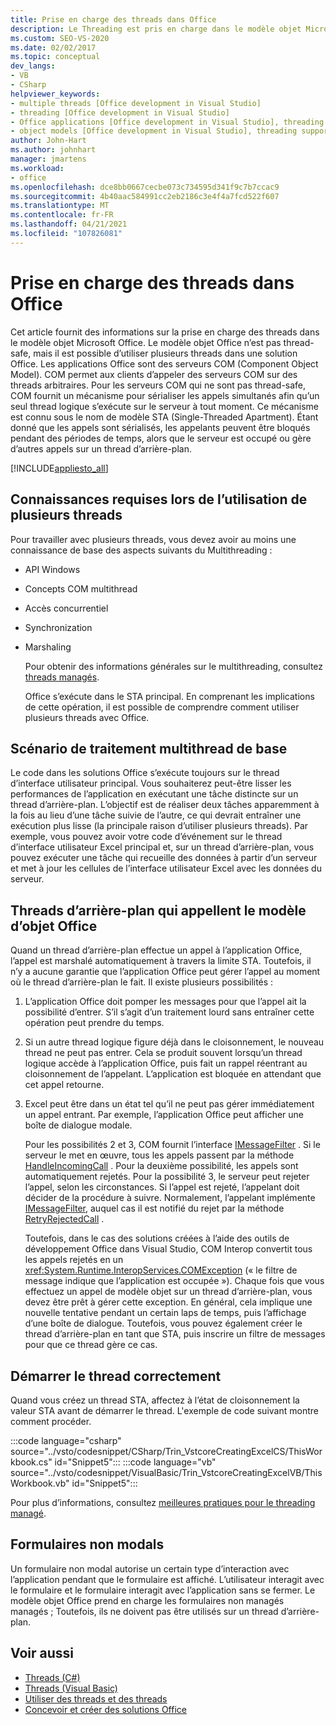```yaml
---
title: Prise en charge des threads dans Office
description: Le Threading est pris en charge dans le modèle objet Microsoft Office. Le modèle objet Office n’est pas thread-safe, mais peut fonctionner avec plusieurs threads dans une solution Office.
ms.custom: SEO-VS-2020
ms.date: 02/02/2017
ms.topic: conceptual
dev_langs:
- VB
- CSharp
helpviewer_keywords:
- multiple threads [Office development in Visual Studio]
- threading [Office development in Visual Studio]
- Office applications [Office development in Visual Studio], threading support
- object models [Office development in Visual Studio], threading support
author: John-Hart
ms.author: johnhart
manager: jmartens
ms.workload:
- office
ms.openlocfilehash: dce8bb0667cecbe073c734595d341f9c7b7ccac9
ms.sourcegitcommit: 4b40aac584991cc2eb2186c3e4f4a7fcd522f607
ms.translationtype: MT
ms.contentlocale: fr-FR
ms.lasthandoff: 04/21/2021
ms.locfileid: "107826081"
---
```

# <a name="threading-support-in-office"></a>Prise en charge des threads dans Office
  Cet article fournit des informations sur la prise en charge des threads dans le modèle objet Microsoft Office. Le modèle objet Office n’est pas thread-safe, mais il est possible d’utiliser plusieurs threads dans une solution Office. Les applications Office sont des serveurs COM (Component Object Model). COM permet aux clients d’appeler des serveurs COM sur des threads arbitraires. Pour les serveurs COM qui ne sont pas thread-safe, COM fournit un mécanisme pour sérialiser les appels simultanés afin qu’un seul thread logique s’exécute sur le serveur à tout moment. Ce mécanisme est connu sous le nom de modèle STA (Single-Threaded Apartment). Étant donné que les appels sont sérialisés, les appelants peuvent être bloqués pendant des périodes de temps, alors que le serveur est occupé ou gère d’autres appels sur un thread d’arrière-plan.

 [!INCLUDE[appliesto_all](../vsto/includes/appliesto-all-md.md)]

## <a name="knowledge-required-when-using-multiple-threads"></a>Connaissances requises lors de l’utilisation de plusieurs threads
 Pour travailler avec plusieurs threads, vous devez avoir au moins une connaissance de base des aspects suivants du Multithreading :

- API Windows

- Concepts COM multithread

- Accès concurrentiel

- Synchronization

- Marshaling

  Pour obtenir des informations générales sur le multithreading, consultez [threads managés](/dotnet/standard/threading/).

  Office s’exécute dans le STA principal. En comprenant les implications de cette opération, il est possible de comprendre comment utiliser plusieurs threads avec Office.

## <a name="basic-multithreading-scenario"></a>Scénario de traitement multithread de base
 Le code dans les solutions Office s’exécute toujours sur le thread d’interface utilisateur principal. Vous souhaiterez peut-être lisser les performances de l’application en exécutant une tâche distincte sur un thread d’arrière-plan. L’objectif est de réaliser deux tâches apparemment à la fois au lieu d’une tâche suivie de l’autre, ce qui devrait entraîner une exécution plus lisse (la principale raison d’utiliser plusieurs threads). Par exemple, vous pouvez avoir votre code d’événement sur le thread d’interface utilisateur Excel principal et, sur un thread d’arrière-plan, vous pouvez exécuter une tâche qui recueille des données à partir d’un serveur et met à jour les cellules de l’interface utilisateur Excel avec les données du serveur.

## <a name="background-threads-that-call-into-the-office-object-model"></a>Threads d’arrière-plan qui appellent le modèle d’objet Office
 Quand un thread d’arrière-plan effectue un appel à l’application Office, l’appel est marshalé automatiquement à travers la limite STA. Toutefois, il n’y a aucune garantie que l’application Office peut gérer l’appel au moment où le thread d’arrière-plan le fait. Il existe plusieurs possibilités :

1. L’application Office doit pomper les messages pour que l’appel ait la possibilité d’entrer. S’il s’agit d’un traitement lourd sans entraîner cette opération peut prendre du temps.

2. Si un autre thread logique figure déjà dans le cloisonnement, le nouveau thread ne peut pas entrer. Cela se produit souvent lorsqu’un thread logique accède à l’application Office, puis fait un rappel réentrant au cloisonnement de l’appelant. L’application est bloquée en attendant que cet appel retourne.

3. Excel peut être dans un état tel qu’il ne peut pas gérer immédiatement un appel entrant. Par exemple, l’application Office peut afficher une boîte de dialogue modale.

   Pour les possibilités 2 et 3, COM fournit l’interface [IMessageFilter](/windows/desktop/api/objidl/nn-objidl-imessagefilter) . Si le serveur le met en œuvre, tous les appels passent par la méthode [HandleIncomingCall](/windows/desktop/api/objidl/nf-objidl-imessagefilter-handleincomingcall) . Pour la deuxième possibilité, les appels sont automatiquement rejetés. Pour la possibilité 3, le serveur peut rejeter l’appel, selon les circonstances. Si l’appel est rejeté, l’appelant doit décider de la procédure à suivre. Normalement, l’appelant implémente [IMessageFilter](/windows/desktop/api/objidl/nn-objidl-imessagefilter), auquel cas il est notifié du rejet par la méthode [RetryRejectedCall](/windows/desktop/api/objidl/nf-objidl-imessagefilter-retryrejectedcall) .

   Toutefois, dans le cas des solutions créées à l’aide des outils de développement Office dans Visual Studio, COM Interop convertit tous les appels rejetés en un <xref:System.Runtime.InteropServices.COMException> (« le filtre de message indique que l’application est occupée »). Chaque fois que vous effectuez un appel de modèle objet sur un thread d’arrière-plan, vous devez être prêt à gérer cette exception. En général, cela implique une nouvelle tentative pendant un certain laps de temps, puis l’affichage d’une boîte de dialogue. Toutefois, vous pouvez également créer le thread d’arrière-plan en tant que STA, puis inscrire un filtre de messages pour que ce thread gère ce cas.

## <a name="start-the-thread-correctly"></a>Démarrer le thread correctement
 Quand vous créez un thread STA, affectez à l’état de cloisonnement la valeur STA avant de démarrer le thread. L'exemple de code suivant montre comment procéder.

 :::code language="csharp" source="../vsto/codesnippet/CSharp/Trin_VstcoreCreatingExcelCS/ThisWorkbook.cs" id="Snippet5":::
 :::code language="vb" source="../vsto/codesnippet/VisualBasic/Trin_VstcoreCreatingExcelVB/ThisWorkbook.vb" id="Snippet5":::

 Pour plus d’informations, consultez [meilleures pratiques pour le threading managé](/dotnet/standard/threading/managed-threading-best-practices).

## <a name="modeless-forms"></a>Formulaires non modals
 Un formulaire non modal autorise un certain type d’interaction avec l’application pendant que le formulaire est affiché. L’utilisateur interagit avec le formulaire et le formulaire interagit avec l’application sans se fermer. Le modèle objet Office prend en charge les formulaires non managés managés ; Toutefois, ils ne doivent pas être utilisés sur un thread d’arrière-plan.

## <a name="see-also"></a>Voir aussi
- [Threads (C#)](/dotnet/csharp/programming-guide/concepts/threading/index)
- [Threads (Visual Basic)](/dotnet/visual-basic/programming-guide/concepts/threading/index)
- [Utiliser des threads et des threads](/dotnet/standard/threading/using-threads-and-threading)
- [Concevoir et créer des solutions Office](../vsto/designing-and-creating-office-solutions.md)
